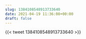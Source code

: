 ```yaml
---
slug: 1384108548913733640
date: 2021-04-19 11:36:08+00:00
draft: false
---
```


{{< tweet 1384108548913733640 >}}
